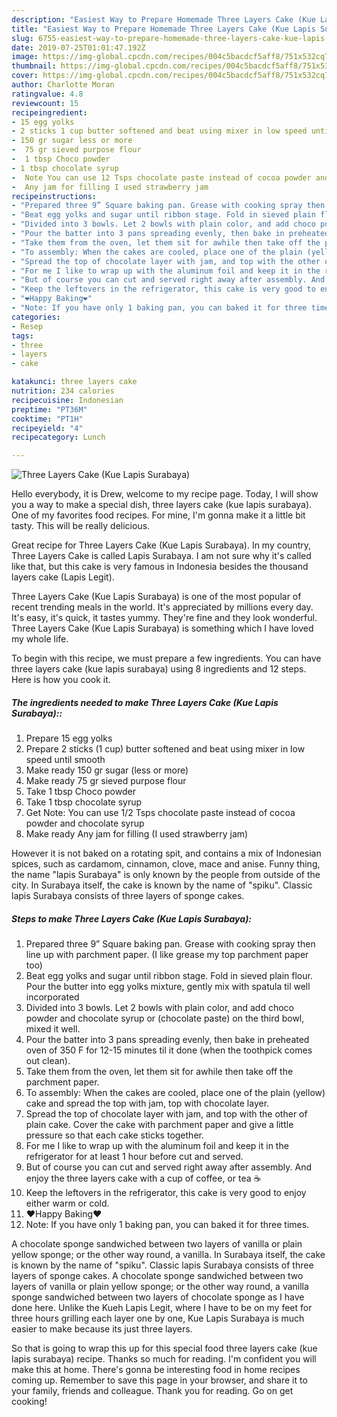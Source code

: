 ```yaml
---
description: "Easiest Way to Prepare Homemade Three Layers Cake (Kue Lapis Surabaya)"
title: "Easiest Way to Prepare Homemade Three Layers Cake (Kue Lapis Surabaya)"
slug: 6755-easiest-way-to-prepare-homemade-three-layers-cake-kue-lapis-surabaya
date: 2019-07-25T01:01:47.192Z
image: https://img-global.cpcdn.com/recipes/004c5bacdcf5aff8/751x532cq70/three-layers-cake-kue-lapis-surabaya-recipe-main-photo.jpg
thumbnail: https://img-global.cpcdn.com/recipes/004c5bacdcf5aff8/751x532cq70/three-layers-cake-kue-lapis-surabaya-recipe-main-photo.jpg
cover: https://img-global.cpcdn.com/recipes/004c5bacdcf5aff8/751x532cq70/three-layers-cake-kue-lapis-surabaya-recipe-main-photo.jpg
author: Charlotte Moran
ratingvalue: 4.8
reviewcount: 15
recipeingredient:
- 15 egg yolks
- 2 sticks 1 cup butter softened and beat using mixer in low speed until smooth
- 150 gr sugar less or more
-  75 gr sieved purpose flour
-  1 tbsp Choco powder
- 1 tbsp chocolate syrup
-  Note You can use 12 Tsps chocolate paste instead of cocoa powder and chocolate syrup
-  Any jam for filling I used strawberry jam
recipeinstructions:
- "Prepared three 9” Square baking pan. Grease with cooking spray then line up with parchment paper. (I like grease my top parchment paper too)"
- "Beat egg yolks and sugar until ribbon stage. Fold in sieved plain flour. Pour the butter into egg yolks mixture, gently mix with spatula til well incorporated"
- "Divided into 3 bowls. Let 2 bowls with plain color, and add choco powder and chocolate syrup or (chocolate paste) on the third bowl, mixed it well."
- "Pour the batter into 3 pans spreading evenly, then bake in preheated oven of 350 F for 12-15 minutes til it done (when the toothpick comes out clean)."
- "Take them from the oven, let them sit for awhile then take off the parchment paper."
- "To assembly: When the cakes are cooled, place one of the plain (yellow) cake and spread the top with jam, top with chocolate layer."
- "Spread the top of chocolate layer with jam, and top with the other of plain cake.  Cover the cake with parchment paper and give a little pressure so that each cake sticks together."
- "For me I like to wrap up with the aluminum foil and keep it in the refrigerator for at least 1 hour before cut and served."
- "But of course you can cut and served right away after assembly. And enjoy the three layers cake with a cup of coffee, or tea ☕️"
- "Keep the leftovers in the refrigerator, this cake is very good to enjoy either warm or cold."
- "❤️Happy Baking❤️"
- "Note: If you have only 1 baking pan, you can baked it for three times."
categories:
- Resep
tags:
- three
- layers
- cake

katakunci: three layers cake
nutrition: 234 calories
recipecuisine: Indonesian
preptime: "PT36M"
cooktime: "PT1H"
recipeyield: "4"
recipecategory: Lunch

---
```



![Three Layers Cake (Kue Lapis Surabaya)](https://img-global.cpcdn.com/recipes/004c5bacdcf5aff8/751x532cq70/three-layers-cake-kue-lapis-surabaya-recipe-main-photo.jpg)

Hello everybody, it is Drew, welcome to my recipe page. Today, I will show you a way to make a special dish, three layers cake (kue lapis surabaya). One of my favorites food recipes. For mine, I'm gonna make it a little bit tasty. This will be really delicious.

Great recipe for Three Layers Cake (Kue Lapis Surabaya). In my country, Three Layers Cake is called Lapis Surabaya. I am not sure why it&#39;s called like that, but this cake is very famous in Indonesia besides the thousand layers cake (Lapis Legit).

Three Layers Cake (Kue Lapis Surabaya) is one of the most popular of recent trending meals in the world. It's appreciated by millions every day. It's easy, it's quick, it tastes yummy. They're fine and they look wonderful. Three Layers Cake (Kue Lapis Surabaya) is something which I have loved my whole life.


To begin with this recipe, we must prepare a few ingredients. You can have three layers cake (kue lapis surabaya) using 8 ingredients and 12 steps. Here is how you cook it.

##### The ingredients needed to make Three Layers Cake (Kue Lapis Surabaya)::

1. Prepare 15 egg yolks
1. Prepare 2 sticks (1 cup) butter softened and beat using mixer in low speed until smooth
1. Make ready 150 gr sugar (less or more)
1. Make ready  75 gr sieved purpose flour
1. Take  1 tbsp Choco powder
1. Take 1 tbsp chocolate syrup
1. Get  Note: You can use 1/2 Tsps chocolate paste instead of cocoa powder and chocolate syrup
1. Make ready  Any jam for filling (I used strawberry jam)


However it is not baked on a rotating spit, and contains a mix of Indonesian spices, such as cardamom, cinnamon, clove, mace and anise. Funny thing, the name &#34;lapis Surabaya&#34; is only known by the people from outside of the city. In Surabaya itself, the cake is known by the name of &#34;spiku&#34;. Classic lapis Surabaya consists of three layers of sponge cakes. 

##### Steps to make Three Layers Cake (Kue Lapis Surabaya):

1. Prepared three 9” Square baking pan. Grease with cooking spray then line up with parchment paper. (I like grease my top parchment paper too)
1. Beat egg yolks and sugar until ribbon stage. Fold in sieved plain flour. Pour the butter into egg yolks mixture, gently mix with spatula til well incorporated
1. Divided into 3 bowls. Let 2 bowls with plain color, and add choco powder and chocolate syrup or (chocolate paste) on the third bowl, mixed it well.
1. Pour the batter into 3 pans spreading evenly, then bake in preheated oven of 350 F for 12-15 minutes til it done (when the toothpick comes out clean).
1. Take them from the oven, let them sit for awhile then take off the parchment paper.
1. To assembly: When the cakes are cooled, place one of the plain (yellow) cake and spread the top with jam, top with chocolate layer.
1. Spread the top of chocolate layer with jam, and top with the other of plain cake. 
Cover the cake with parchment paper and give a little pressure so that each cake sticks together.
1. For me I like to wrap up with the aluminum foil and keep it in the refrigerator for at least 1 hour before cut and served.
1. But of course you can cut and served right away after assembly. And enjoy the three layers cake with a cup of coffee, or tea ☕️
1. Keep the leftovers in the refrigerator, this cake is very good to enjoy either warm or cold.
1. ❤️Happy Baking❤️
1. Note: If you have only 1 baking pan, you can baked it for three times.


A chocolate sponge sandwiched between two layers of vanilla or plain yellow sponge; or the other way round, a vanilla. In Surabaya itself, the cake is known by the name of &#34;spiku&#34;. Classic lapis Surabaya consists of three layers of sponge cakes. A chocolate sponge sandwiched between two layers of vanilla or plain yellow sponge; or the other way round, a vanilla sponge sandwiched between two layers of chocolate sponge as I have done here. Unlike the Kueh Lapis Legit, where I have to be on my feet for three hours grilling each layer one by one, Kue Lapis Surabaya is much easier to make because its just three layers. 

So that is going to wrap this up for this special food three layers cake (kue lapis surabaya) recipe. Thanks so much for reading. I'm confident you will make this at home. There's gonna be interesting food in home recipes coming up. Remember to save this page in your browser, and share it to your family, friends and colleague. Thank you for reading. Go on get cooking!
